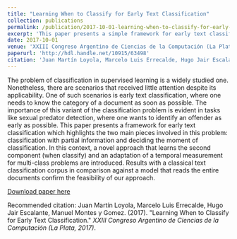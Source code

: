 ```yaml
---
title: "Learning When to Classify for Early Text Classification"
collection: publications
permalink: /publication/2017-10-01-learning-when-to-classify-for-early-text-classification
excerpt: 'This paper presents a simple framework for early text classification.'
date: 2017-10-01
venue: 'XXIII Congreso Argentino de Ciencias de la Computación (La Plata, 2017)'
paperurl: 'http://hdl.handle.net/10915/63498'
citation: 'Juan Martín Loyola, Marcelo Luis Errecalde, Hugo Jair Escalante, Manuel Montes y Gomez. (2017). &quot;Learning When to Classify for Early Text Classification.&quot; <i>XXIII Congreso Argentino de Ciencias de la Computación (La Plata, 2017)</i>.'
---
```

The problem of classification in supervised learning is a widely studied one. Nonetheless, there are scenarios that received little attention despite its applicability. One of such scenarios is early text classification, where one needs to know the category of a document as soon as possible. The importance of this variant of the classification problem is evident in tasks like sexual predator detection, where one wants to identify an offender as early as possible. This paper presents a framework for early text classification which highlights the two main pieces involved in this problem: classification with partial information and deciding the moment of classification. In this context, a novel approach that learns the second component (when classify) and an adaptation of a temporal measurement for multi-class problems are introduced. Results with a classical text classification corpus in comparison against a model that reads the entire documents confirm the feasibility of our approach.

[Download paper here](http://hdl.handle.net/10915/63498)

Recommended citation: Juan Martín Loyola, Marcelo Luis Errecalde, Hugo Jair Escalante, Manuel Montes y Gomez. (2017). "Learning When to Classify for Early Text Classification." <i>XXIII Congreso Argentino de Ciencias de la Computación (La Plata, 2017)</i>.

